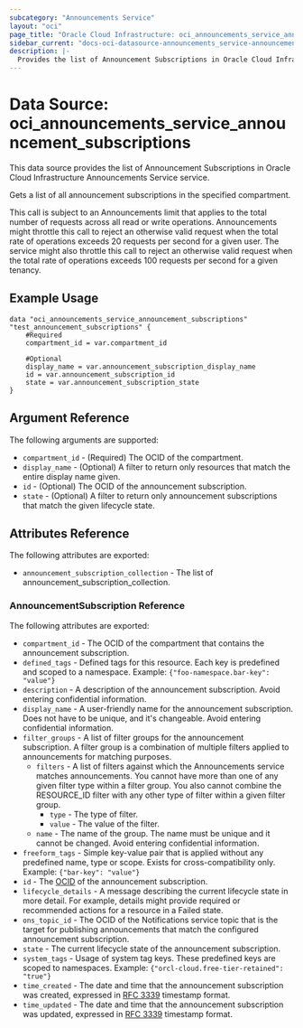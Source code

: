 ```yaml
---
subcategory: "Announcements Service"
layout: "oci"
page_title: "Oracle Cloud Infrastructure: oci_announcements_service_announcement_subscriptions"
sidebar_current: "docs-oci-datasource-announcements_service-announcement_subscriptions"
description: |-
  Provides the list of Announcement Subscriptions in Oracle Cloud Infrastructure Announcements Service service
---
```


# Data Source: oci_announcements_service_announcement_subscriptions
This data source provides the list of Announcement Subscriptions in Oracle Cloud Infrastructure Announcements Service service.

Gets a list of all announcement subscriptions in the specified compartment.

This call is subject to an Announcements limit that applies to the total number of requests across all read or write operations. Announcements might throttle this call to reject an otherwise valid request when the total rate of operations exceeds 20 requests per second for a given user. The service might also throttle this call to reject an otherwise valid request when the total rate of operations exceeds 100 requests per second for a given tenancy.


## Example Usage

```hcl
data "oci_announcements_service_announcement_subscriptions" "test_announcement_subscriptions" {
	#Required
	compartment_id = var.compartment_id

	#Optional
	display_name = var.announcement_subscription_display_name
	id = var.announcement_subscription_id
	state = var.announcement_subscription_state
}
```

## Argument Reference

The following arguments are supported:

* `compartment_id` - (Required) The OCID of the compartment. 
* `display_name` - (Optional) A filter to return only resources that match the entire display name given.
* `id` - (Optional) The OCID of the announcement subscription.
* `state` - (Optional) A filter to return only announcement subscriptions that match the given lifecycle state.


## Attributes Reference

The following attributes are exported:

* `announcement_subscription_collection` - The list of announcement_subscription_collection.

### AnnouncementSubscription Reference

The following attributes are exported:

* `compartment_id` - The OCID of the compartment that contains the announcement subscription.
* `defined_tags` - Defined tags for this resource. Each key is predefined and scoped to a namespace. Example: `{"foo-namespace.bar-key": "value"}` 
* `description` - A description of the announcement subscription. Avoid entering confidential information.
* `display_name` - A user-friendly name for the announcement subscription. Does not have to be unique, and it's changeable. Avoid entering confidential information. 
* `filter_groups` - A list of filter groups for the announcement subscription. A filter group is a combination of multiple filters applied to announcements for matching purposes. 
	* `filters` - A list of filters against which the Announcements service matches announcements. You cannot have more than one of any given filter type within a filter group. You also cannot combine the RESOURCE_ID filter with any other type of filter within a given filter group.
		* `type` - The type of filter.
		* `value` - The value of the filter.
	* `name` - The name of the group. The name must be unique and it cannot be changed. Avoid entering confidential information.
* `freeform_tags` - Simple key-value pair that is applied without any predefined name, type or scope. Exists for cross-compatibility only. Example: `{"bar-key": "value"}` 
* `id` - The [OCID](https://docs.cloud.oracle.com/iaas/Content/General/Concepts/identifiers.htm) of the announcement subscription.
* `lifecycle_details` - A message describing the current lifecycle state in more detail. For example, details might provide required or recommended actions for a resource in a Failed state. 
* `ons_topic_id` - The OCID of the Notifications service topic that is the target for publishing announcements that match the configured announcement subscription. 
* `state` - The current lifecycle state of the announcement subscription.
* `system_tags` - Usage of system tag keys. These predefined keys are scoped to namespaces. Example: `{"orcl-cloud.free-tier-retained": "true"}` 
* `time_created` - The date and time that the announcement subscription was created, expressed in [RFC 3339](https://tools.ietf.org/html/rfc3339) timestamp format. 
* `time_updated` - The date and time that the announcement subscription was updated, expressed in [RFC 3339](https://tools.ietf.org/html/rfc3339) timestamp format. 

